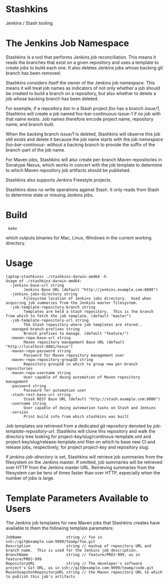 Stashkins
=========

Jenkins / Stash tooling

The Jenkins Job Namespace
=========================

Stashkins is a tool that performs Jenkins job reconciliation.  This
means it reads the branches that exist on a given repository and
uses a template to create jobs to build each one.  It also deletes
Jenkins jobs whose backing git branch has been removed.

Stashkins considers itself the owner of the Jenkins job namespace.
This means it will treat job names as indicators of not only whether
a job should be created to build a branch on a repository, but also
whether to delete a job whose backing branch has been deleted.

For example, if a repository _bar_ in a Stash project _foo_ has a
branch _issue/1_, Stashkins will create a job named
foo-bar-continuous-issue-1 if no job with that name exists.  Job
names therefore encode project name, repository name, and branch
built.

When the backing branch _issue/1_ is deleted, Stashkins will observe
this job still exists and delete it because the job name starts
with the _job namespace_ _foo-bar-continous-_ without a backing
branch to provide the suffix of the branch-part of the job name.

For Maven jobs, Stashkins will also create per-branch Maven
repositories in Sonatype Nexus, which works in concert with the job
template to determine to which Maven repository job artifacts should
be published.

Stashkins also supports Jenkins Freestyle projects.

Stashkins does no write operations against Stash.  It only reads
from Stash to determine stale or missing Jenkins jobs.

Build
=====

     make

which outputs binaries for Mac, Linux, Windows in the current working
directory.

Usage
=====

```
laptop:stashkins> ./stashkins-darwin-amd64 -h
Usage of ./stashkins-darwin-amd64:
  -jenkins-base-url string
    	Jenkins Base URL (default "http://jenkins.example.com:8080")
  -jenkins-jobs-directory string
    	Filesystem location of Jenkins jobs directory.  Used when acquiring job summaries from the Jenkins master filesystem.
  -job-template-repository-branch string
    	Templates are held a Stash repository.  This is the branch from which to fetch the job template. (default "master")
  -job-template-repository-url string
    	The Stash repository where job templates are stored..
  -managed-branch-prefixes string
    	Branch prefixes to manage. (default "feature/")
  -maven-repo-base-url string
    	Maven repository management Base URL (default "http://localhost:8081/nexus")
  -maven-repo-password string
    	Password for Maven repository management user
  -maven-repo-repository-groupID string
    	Repository groupID in which to group new per-branch repositories
  -maven-repo-username string
    	User capable of doing automation of Maven repository management
  -password string
    	Password for automation user
  -stash-rest-base-url string
    	Stash REST Base URL (default "http://stash.example.com:8080")
  -username string
    	User capable of doing automation tasks on Stash and Jenkins
  -version
    	Print build info from which stashkins was built
```

Job templates are retrieved from a dedicated git repository denoted
by _job-template-repository-url_.  Stashkins will clone this
repository and walk the directory tree looking for
project-key/slug/continous-template.xml and
project-key/slug/release-template.xml files on which to base new
CI and release jobs, respectively, for project *project-key* and
repository *slug*.

If _jenkins-job-directory_ is set, Stashkins will retrieve job
summaries from the filesystem on the Jenkins master.  If omitted,
job summaries will be retrieved over HTTP from the Jenkins master
URL.  Retrieving summaries from the filesystem can be tens of times
faster than over HTTP, especially when the number of jobs is large.

Template Parameters Available to Users
======================================

The Jenkins job templates for new Maven jobs that Stashkins creates 
have available to them the following template parameters:

    JobName                    string // foo in ssh://git@example.com:9999/teamp/foo.git
    Description                string // mashup of repository URL and branch name.  This is used for the Jenkins job description.
    BranchName                 string // feature/PROJ-999, as in feature/PROJ-999
    RepositoryURL              string // The developer's software project's Git URL, as in ssh://git@example.com:9999/teamp/code.git
    MavenSnapshotRepositoryURL string // the Maven repository URL to which to publish this job's artifacts
